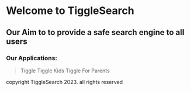 # Welcome to TiggleSearch
## Our Aim to to provide a safe search engine to all users

### Our Applications:
> Tiggle
> Tiggle Kids
> Tiggle For Parents

copyright TiggleSearch 2023. all rights reserved
